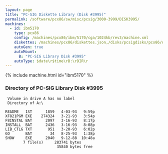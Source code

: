 ```yaml
---
layout: page
title: "PC-SIG Diskette Library (Disk #3995)"
permalink: /software/pcx86/sw/misc/pcsig/3000-3999/DISK3995/
machines:
  - id: ibm5170
    type: pcx86
    config: /machines/pcx86/ibm/5170/cga/1024kb/rev3/machine.xml
    diskettes: /machines/pcx86/diskettes.json,/disks/pcsigdisks/pcx86/diskettes.json
    autoGen: true
    autoMount:
      B: "PC-SIG Library Disk #3995"
    autoType: $date\r$time\rB:\rDIR\r
---
```


{% include machine.html id="ibm5170" %}

### Directory of PC-SIG Library Disk #3995

     Volume in drive A has no label
     Directory of A:\

    README   1ST      1859   4-03-93   9:59p
    XF821PGM EXE    274324   3-21-93   3:54p
    F8INSTAL BAT      2097   3-16-93   8:17p
    INSTALL  BAT      2436   3-16-93   8:08p
    LIB_CTLG TXT       951   3-20-93   6:02p
    GO       BAT        34   8-25-93   1:38p
    SHOW     EXE      2040   9-12-88  10:48a
            7 file(s)     283741 bytes
                           35840 bytes free
